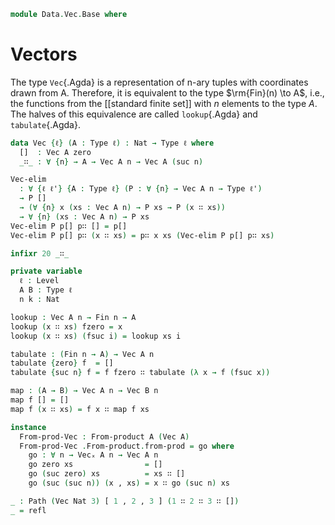 <!--
```agda
open import 1Lab.Path
open import 1Lab.Type

open import Data.Product.NAry
open import Data.Fin.Base
open import Data.Nat.Base
```
-->

```agda
module Data.Vec.Base where
```

# Vectors

The type `Vec`{.Agda} is a representation of n-ary tuples with
coordinates drawn from A. Therefore, it is equivalent to the type
$\rm{Fin}(n) \to A$, i.e., the functions from the [[standard finite
set]] with $n$ elements to the type $A$. The halves of this equivalence
are called `lookup`{.Agda} and `tabulate`{.Agda}.

```agda
data Vec {ℓ} (A : Type ℓ) : Nat → Type ℓ where
  []  : Vec A zero
  _∷_ : ∀ {n} → A → Vec A n → Vec A (suc n)

Vec-elim
  : ∀ {ℓ ℓ'} {A : Type ℓ} (P : ∀ {n} → Vec A n → Type ℓ')
  → P []
  → (∀ {n} x (xs : Vec A n) → P xs → P (x ∷ xs))
  → ∀ {n} (xs : Vec A n) → P xs
Vec-elim P p[] p∷ [] = p[]
Vec-elim P p[] p∷ (x ∷ xs) = p∷ x xs (Vec-elim P p[] p∷ xs)

infixr 20 _∷_

private variable
  ℓ : Level
  A B : Type ℓ
  n k : Nat

lookup : Vec A n → Fin n → A
lookup (x ∷ xs) fzero = x
lookup (x ∷ xs) (fsuc i) = lookup xs i
```

<!--
```agda
Vec-cast : {x y : Nat} → x ≡ y → Vec A x → Vec A y
Vec-cast {A = A} {x = x} {y = y} p xs =
  Vec-elim (λ {n} _ → (y : Nat) → n ≡ y → Vec A y)
    (λ { zero _ → []
       ; (suc x) p → absurd (zero≠suc p)
       })
    (λ { {n} head tail cast-tail zero 1+n=len → absurd (zero≠suc (sym 1+n=len))
       ; {n} head tail cast-tail (suc len) 1+n=len →
          head ∷ cast-tail len (suc-inj 1+n=len)
       })
    xs y p

-- Will always compute:
lookup-safe : Vec A n → Fin n → A
lookup-safe {A = A} xs n =
  Fin-elim (λ {n} _ → Vec A n → A)
    (λ {k} xs → Vec-elim (λ {k'} _ → suc k ≡ k' → A)
      (λ p → absurd (zero≠suc (sym p)))
      (λ x _ _ _ → x) xs refl)
    (λ {i} j cont vec →
      Vec-elim (λ {k'} xs → suc i ≡ k' → A)
        (λ p → absurd (zero≠suc (sym p)))
        (λ {n} head tail _ si=sn → cont (Vec-cast (suc-inj (sym si=sn)) tail)) vec refl)
    n xs
```
-->

```agda
tabulate : (Fin n → A) → Vec A n
tabulate {zero} f  = []
tabulate {suc n} f = f fzero ∷ tabulate (λ x → f (fsuc x))

map : (A → B) → Vec A n → Vec B n
map f [] = []
map f (x ∷ xs) = f x ∷ map f xs

instance
  From-prod-Vec : From-product A (Vec A)
  From-prod-Vec .From-product.from-prod = go where
    go : ∀ n → Vecₓ A n → Vec A n
    go zero xs                = []
    go (suc zero) xs          = xs ∷ []
    go (suc (suc n)) (x , xs) = x ∷ go (suc n) xs

_ : Path (Vec Nat 3) [ 1 , 2 , 3 ] (1 ∷ 2 ∷ 3 ∷ [])
_ = refl
```
